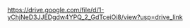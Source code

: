 [https://drive.google.com/file/d/1-yChjNeD3JJEDgdw4YPQ_2_GdTceiOi8/view?usp=drive_link ](https://drive.google.com/file/d/1VWT8FBtiqPneri-TB9VoLtU19jizE9wk/view?usp=drive_link)
